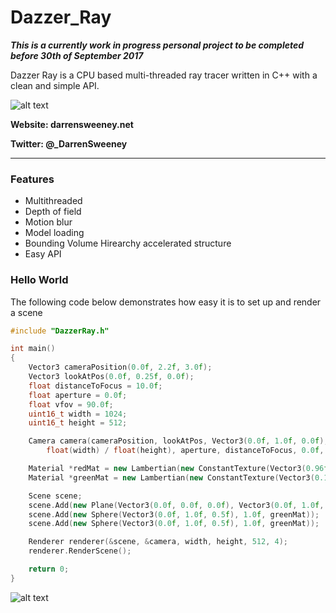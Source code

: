 # Dazzer_Ray

***This is a currently work in progress personal project to be completed before 30th of September 2017***

Dazzer Ray is a CPU based multi-threaded ray tracer written in C++ with a clean and simple API.

![alt text](https://dsweeneyblog.files.wordpress.com/2017/09/moneky.png)

**Website: darrensweeney.net**

**Twitter: @_DarrenSweeney**

---

### Features
- Multithreaded
- Depth of field
- Motion blur
- Model loading
- Bounding Volume Hirearchy accelerated structure
- Easy API

### Hello World
The following code below demonstrates how easy it is to set up and render a scene

```cpp
#include "DazzerRay.h"

int main()
{
	Vector3 cameraPosition(0.0f, 2.2f, 3.0f);
	Vector3 lookAtPos(0.0f, 0.25f, 0.0f);
	float distanceToFocus = 10.0f;
	float aperture = 0.0f;
	float vfov = 90.0f;
	uint16_t width = 1024;
	uint16_t height = 512;

	Camera camera(cameraPosition, lookAtPos, Vector3(0.0f, 1.0f, 0.0f), vfov,
		float(width) / float(height), aperture, distanceToFocus, 0.0f, 1.0f);

	Material *redMat = new Lambertian(new ConstantTexture(Vector3(0.96f, 0.1f, 0.1f)));
	Material *greenMat = new Lambertian(new ConstantTexture(Vector3(0.1f, 0.96f, 0.1f)));

	Scene scene;
	scene.Add(new Plane(Vector3(0.0f, 0.0f, 0.0f), Vector3(0.0f, 1.0f, 0.0f), redMat));
	scene.Add(new Sphere(Vector3(0.0f, 1.0f, 0.5f), 1.0f, greenMat));
	scene.Add(new Sphere(Vector3(0.0f, 1.0f, 0.5f), 1.0f, greenMat));

	Renderer renderer(&scene, &camera, width, height, 512, 4);
	renderer.RenderScene();

	return 0;
}
```

![alt text](https://dsweeneyblog.files.wordpress.com/2017/09/sample.png)
